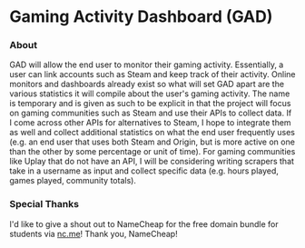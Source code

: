 # Gaming Activity Dashboard (GAD)

### About

GAD will allow the end user to monitor their gaming activity. Essentially, a user can link accounts such as Steam and keep track of their activity. Online monitors and dashboards already exist so what will set GAD apart are the various statistics it will compile about the user's gaming activity. The name is temporary and is given as such to be explicit in that the project will focus on gaming communities such as Steam and use their APIs to collect data. If I come across other APIs for alternatives to Steam, I hope to integrate them as well and collect additional statistics on what the end user frequently uses (e.g. an end user that uses both Steam and Origin, but is more active on one than the other by some percentage or unit of time). For gaming communities like Uplay that do not have an API, I will be considering writing scrapers that take in a username as input and collect specific data (e.g. hours played, games played, community totals). 

### Special Thanks

I'd like to give a shout out to NameCheap for the free domain bundle for students via [nc.me](https://nc.me/)! Thank you, NameCheap!
